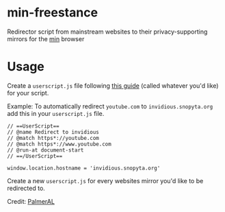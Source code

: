 # min-freestance
 Redirector script from mainstream websites to their privacy-supporting mirrors for the [min](https://github.com/minbrowser/min) browser
 
 # Usage
 Create a ```userscript.js``` file following [this guide](https://github.com/minbrowser/min/wiki/userscripts) (called whatever you'd like) for your script.

Example: To automatically redirect ```youtube.com``` to ```invidious.snopyta.org``` add this in your ```userscript.js``` file.

```
// ==UserScript==
// @name Redirect to invidious
// @match https*://youtube.com
// @match https*://www.youtube.com
// @run-at document-start
// ==/UserScript==

window.location.hostname = 'invidious.snopyta.org'
```

Create a new ```userscript.js``` for every websites mirror you'd like to be redirected to.

Credit: [PalmerAL](https://github.com/PalmerAL)
